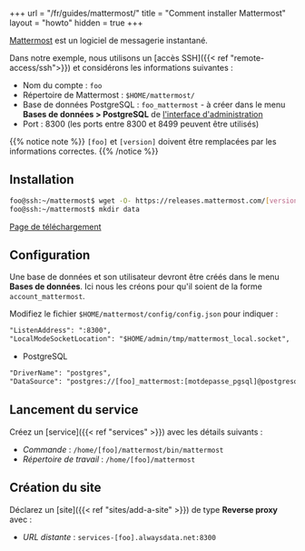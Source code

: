+++
url = "/fr/guides/mattermost/"
title = "Comment installer Mattermost"
layout = "howto"
hidden = true
+++

[Mattermost](https://mattermost.com) est un logiciel de messagerie instantané.

Dans notre exemple, nous utilisons un [accès SSH]({{< ref "remote-access/ssh">}}) et considérons les informations suivantes :

- Nom du compte : `foo`
- Répertoire de Mattermost : `$HOME/mattermost/`
- Base de données PostgreSQL : `foo_mattermost` - à créer dans le menu **Bases de données > PostgreSQL** de [l'interface d'administration](https://admin.alwaysdata.com)
- Port : 8300 (les ports entre 8300 et 8499 peuvent être utilisés)

{{% notice note %}}
`[foo]` et `[version]` doivent être remplacées par les informations correctes.
{{% /notice %}}

## Installation

```sh
foo@ssh:~/mattermost$ wget -O- https://releases.mattermost.com/[version]/mattermost-[version]-linux-amd64.tar.gz | tar -xz --strip-components=1
foo@ssh:~/mattermost$ mkdir data
```

[Page de téléchargement](https://mattermost.com/deploy/)

## Configuration

Une base de données et son utilisateur devront être créés dans le menu **Bases de données**. Ici nous les créons pour qu'il soient de la forme `account_mattermost`.

Modifiez le fichier `$HOME/mattermost/config/config.json` pour indiquer :

```txt
"ListenAddress": ":8300",
"LocalModeSocketLocation": "$HOME/admin/tmp/mattermost_local.socket",
```

- PostgreSQL

```txt
"DriverName": "postgres",
"DataSource": "postgres://[foo]_mattermost:[motdepasse_pgsql]@postgresql-[foo].alwaysdata.net:5432/[foo]_mattermost?sslmode=disable\u0026connect_timeout=10",
```

## Lancement du service

Créez un [service]({{< ref "services" >}}) avec les détails suivants :

- *Commande* : `/home/[foo]/mattermost/bin/mattermost`
- *Répertoire de travail* : `/home/[foo]/mattermost`

## Création du site

Déclarez un [site]({{< ref "sites/add-a-site" >}}) de type **Reverse proxy** avec :

- *URL distante* : `services-[foo].alwaysdata.net:8300`
